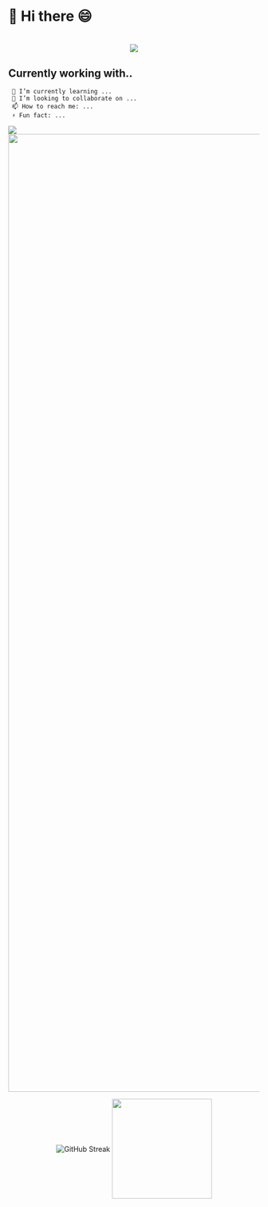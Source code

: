 <h1>👋 Hi there 😄 </h1>
<h1 align="center">
    <img src="https://readme-typing-svg.herokuapp.com/?font=Righteous&size=35&center=true&vCenter=true&width=500&height=70&duration=5000&lines=Welcome+to+my+GitHub!;" />
</h1>

##  **Currently working with..**
<p align="center">
    
     🌱 I’m currently learning ...
     👯 I’m looking to collaborate on ...
     📫 How to reach me: ...
     ⚡ Fun fact: ...
<img align="center" src="https://skillicons.dev/icons?i=html,css,js,react,nextjs,nodejs,mongodb,java,python,docker,kubernetes,linux,git" />

<img src="https://www.animatedimages.org/data/media/562/animated-line-image-0184.gif" width="1920" />
<p align="center">
 <img align="center" src="https://streak-stats.demolab.com?user=traitor09&locale=en&mode=daily&theme=dark&hide_border=false&border_radius=5&order=3" alt="GitHub Streak"/>
<a href="https://github.com/traitor09">
<img align="center" src="http://github-profile-summary-cards.vercel.app/api/cards/stats?username=traitor09&theme=dark&hide_border=false&border_radius=5" height="200em" />

<!--
**traitor09/traitor09** is a ✨ _special_ ✨ repository because its `README.md` (this file) appears on your GitHub profile.

Here are some ideas to get you started:

- 🔭 I’m currently working on ...
- 🌱 I’m currently learning ...
- 👯 I’m looking to collaborate on ...
- 🤔 I’m looking for help with ...
- 💬 Ask me about ...
- 📫 How to reach me: ...
- 😄 Pronouns: ...
- ⚡ Fun fact: ...
-->
